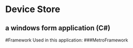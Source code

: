 # Device Store
## a windows form application (C#)
#Framework Used in this application:
###MetroFramework
